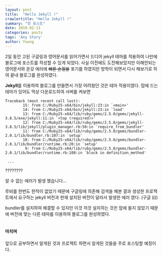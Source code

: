 ```yaml
---
layout: post
title:  "Hello Jekyll !"
crawlertitle: "Hello Jekyll !"
summary: "첫 포스트"
date: 2019-02-11 
categories: posts
tags: 'Any Story'
author: Young
---
```

2일 동안 고된 구글링과 영어문서를 읽어가면서 드디어 jekyll 테마를 적용하여 나만에 블로그에 포스트를 작성할 수 있게 되었다. 사실 이전에도 도전해보았지만 이해안되는 영어문서와 온갖 에러에 ~~빠른 손절을~~ 포기를 하였지만 방학이 되면서 다시 해보기로 하여 끝내 블로그를 완성하였다.



**Jekyll**를 이용하여 블로그를 만들면서 가장 어려웠던 것은 테마 적용이였다. 맘에 드는 테마가 있어도 막상 다운로드하여 서버를 켜보면

```
Traceback (most recent call last):
        15: from C:/Ruby25-x64/bin/jekyll:23:in `<main>'
        14: from C:/Ruby25-x64/bin/jekyll:23:in `load'
        13: from C:/Ruby25-x64/lib/ruby/gems/2.5.0/gems/jekyll-3.8.5/exe/jekyll:11:in `<top (required)>'
        12: from C:/Ruby25-x64/lib/ruby/gems/2.5.0/gems/jekyll-3.8.5/lib/jekyll/plugin_manager.rb:50:in `require_from_bundler'
        11: from C:/Ruby25-x64/lib/ruby/gems/2.5.0/gems/bundler-2.0.1/lib/bundler.rb:107:in `setup'
        10: from C:/Ruby25-x64/lib/ruby/gems/2.5.0/gems/bundler-2.0.1/lib/bundler/runtime.rb:20:in `setup'
         9: from C:/Ruby25-x64/lib/ruby/gems/2.5.0/gems/bundler-2.0.1/lib/bundler/runtime.rb:108:in `block in definition_method'
         
 ...
```

????????

알 수 없는 에러가 발생 했습니다...



루비를 한번도 한적이 없었기 때문에 구글링에 의존해 검색을 해본 결과 생성한 프로잭트에서 요구하는 jekyll 버전과 현재 설치된 버전이 달라서 발생한 에러 였다. (구글 曰)

bundler를 설치하여 해결할 수 있지만 이것 저것 설치하는 것은 맘에 들지 않았기 때문에 버전에 맞는 다른 테마를 이용하여 블로그를 완성하였다.
<br/>
<br/>
#### 마치며

앞으로 공부하면서 알게된 것과 프로젝트 하면서 알게된 것들을 주로 포스팅할 예정이다.